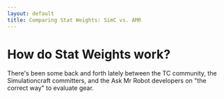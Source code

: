```yaml
---
layout: default
title: Comparing Stat Weights: SimC vs. AMR
---
```


# How do Stat Weights work?

There's been some back and forth lately between the TC community, the Simulationcraft committers, and the Ask Mr Robot developers on "the correct way" to evaluate gear.


